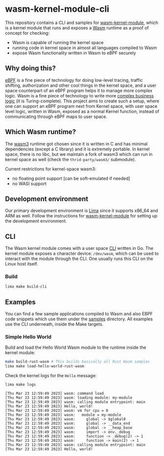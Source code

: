 # wasm-kernel-module-cli

This repository contains a CLI and samples for [wasm-kernel-module](https://github.com/cisco-open/wasm-kernel-module), which is a kernel module that
runs and exposes a [Wasm](https://webassembly.org) runtime as a proof of concept for checking:
- Wasm is capable of running the kernel space
- running code in kernel space in almost all languages compiled to Wasm
- expose Wasm functionality written in Wasm to eBPF securely

## Why doing this?

[eBPF](https://ebpf.io) is a fine piece of technology for doing low-level tracing, traffic shifting, authorization and other cool things in the kernel space, and a user space counterpart of an eBPF program helps it to manage more complex logic. Wasm is a fine piece of technology to write more [complex business logic](https://www.secondstate.io/articles/ebpf-and-webassembly-whose-vm-reigns-supreme/) (it is Turing-complete). This project aims to create such a setup, where one can support an eBPF program next from Kernel space, with user space level logic, written in Wasm, exposed as a normal Kernel function, instead of communicating through eBPF maps to user space.

## Which Wasm runtime?

The [wasm3](https://github.com/wasm3/wasm3) runtime got chosen since it is written in C and has minimal dependencies (except a C library) and it is extremely portable. In kernel space, there is no libc, but we maintain a fork of wasm3 which can run in kernel space as well (check the `thrid-party/wasm3/` submodule).

Current restrictions for kernel-space wasm3:
- no floating point support [can be soft-emulated if needed]
- no WASI support

## Development environment

Our primary development environment is [Lima](https://lima-vm.io) since it supports x86_64 and ARM as well. Follow the instructions for [wasm-kernel-module](https://github.com/cisco-open/wasm-kernel-module) for setting up the development environment.

## CLI

The Wasm kernel module comes with a user space [CLI](./cli/) written in Go. The kernel module exposes a character device: `/dev/wasm`, which can be used to interact with the module through the CLI. One usually runs this CLI on the Linux host itself.

### Build

```bash
lima make build-cli
```

## Examples

You can find a few sample applications compiled to Wasm and also EBPF code snippets which use them under the [samples](./samples) directory. All examples use the CLI underneath, inside the Make targets.

### Simple Hello World

Build and load the Hello World Wasm module to the runtime inside the kernel module:

```bash
make build-rust-wasm # This builds basically all Rust Wasm samples
lima make load-hello-world-rust-wasm
```

Check the kernel logs for the `Hello` message:

```bash
lima make logs
```

```
[Thu Mar 23 12:59:49 2023] wasm: command load
[Thu Mar 23 12:59:49 2023] wasm: loading module: my-module
[Thu Mar 23 12:59:49 2023] wasm: calling module entrypoint: main
[Thu Mar 23 12:59:49 2023] Hello, world!
[Thu Mar 23 12:59:49 2023] wasm: vm for cpu = 0
[Thu Mar 23 12:59:49 2023] wasm:   module = my-module
[Thu Mar 23 12:59:49 2023] wasm:     global -> $global0
[Thu Mar 23 12:59:49 2023] wasm:     global -> __data_end
[Thu Mar 23 12:59:49 2023] wasm:     global -> __heap_base
[Thu Mar 23 12:59:49 2023] wasm:     import -> env._debug
[Thu Mar 23 12:59:49 2023] wasm:     function -> _debug(2) -> 1
[Thu Mar 23 12:59:49 2023] wasm:     function -> main(2) -> 1
[Thu Mar 23 12:59:49 2023] wasm: calling module entrypoint: main
[Thu Mar 23 12:59:49 2023] Hello, world!
```
